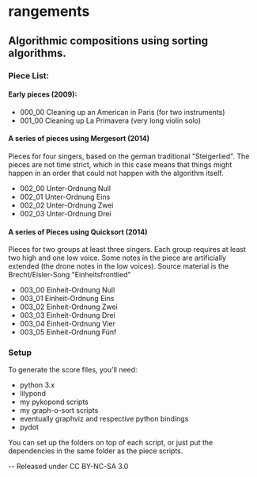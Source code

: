 # rangements

## Algorithmic compositions using sorting algorithms.

### Piece List:

#### Early pieces (2009):
* 000_00 Cleaning up an American in Paris (for two instruments)
* 001_00 Cleaning up La Primavera (very long violin solo)

#### A series of pieces using Mergesort (2014)
Pieces for four singers, based on the german traditional "Steigerlied".
The pieces are not time strict, which in this case means that things might
happen in an order that could not happen with the algorithm itself.

* 002_00 Unter-Ordnung Null
* 002_01 Unter-Ordnung Eins
* 002_02 Unter-Ordnung Zwei
* 002_03 Unter-Ordnung Drei

#### A series of Pieces using Quicksort (2014)
Pieces for two groups at least three singers. Each group requires at least two high and one low voice.
Some notes in the piece are artificially extended (the drone notes in the low voices).
Source material is the Brecht/Eisler-Song "Einheitsfrontlied"

* 003_00 Einheit-Ordnung Null
* 003_01 Einheit-Ordnung Eins
* 003_02 Einheit-Ordnung Zwei
* 003_03 Einheit-Ordnung Drei
* 003_04 Einheit-Ordnung Vier
* 003_05 Einheit-Ordnung Fünf

### Setup

To generate the score files, you'll need:
* python 3.x
* lilypond
* my pykopond scripts
* my graph-o-sort scripts 
* eventually graphviz and respective python bindings
* pydot 

You can set up the folders on top of each script, or just put the dependencies in the same folder as the piece scripts.

--
Released under CC BY-NC-SA 3.0
